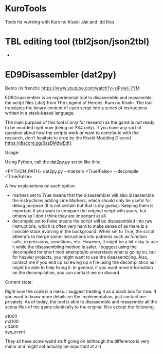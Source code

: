 # KuroTools
Tools for working with Kuro no Kiseki .dat and .tbl files

# TBL editing tool (tbl2json/json2tbl)
-

# ED9Disassembler (dat2py)

Demo (in french):
https://www.youtube.com/watch?v=siPvwii_7YM

ED9Disassembler is an experimental tool to disassemble and reassemble the script files (.dat) from The Legend of Heroes: Kuro no Kiseki. The tool translates the binary content of each script into a series of instructions written in a stack-based language.

The main purpose of this tool is only for research as the game is not ready to be modded right now (being on PS4 only).
If you have any sort of question about how the scripts work or want to contribute with the research, don't hesitate to drop by the Kiseki Modding Discord https://discord.gg/6szDMdwEdH.

Usage:

Using Python, call the dat2py.py script like this:

<PYTHON_PATH> dat2py.py <Path to the dat file to be disassembled> --markers <True/False> --decompile <True/False>
  
A few explanations on each option: 
- markers set to True means that the disassembler will also disassemble the instructions adding Line Markers, which should only be useful for debug purpose (It is not certain but that is my guess).
Keeping them is important if you want to compare the original script with yours, but otherwise I don't think they are important at all
- decompile set to False means the script will be disassembled into raw instructions, which is often very hard to make sense of as there is a invisible stack evolving in the background.
When set to True, the script attempts to merge some instructions into patterns such as function calls, expressions, conditions, etc. However, it might be a bit risky to use it while the disassembling method is safer. I suggest using the decompiled for short mod attempts/to understand what is going on, but for heavier projects, you might want to use the disassembling. Also, contact me if you end up screwing up a file using the decompilation as I might be able to help fixing it.
In general, if you want more information on the decompilation, you can contact me on discord.

Current state:
  
Right now the code is a mess. I suggest treating it as a black box for now. If you want to know more details on the implementation, just contact me privately.
As of today, the tool is able to disassemble and reassemble all the scena files of the game identically to the original files except the following:

  a1000\
  m3100\
  c0400\
  sys_event
  
They all have some weird stuff going on (although the difference is very minor and might not actually be important at all)
 
